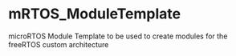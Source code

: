 # mRTOS_ModuleTemplate
microRTOS Module Template to be used to create modules for the freeRTOS custom architecture
